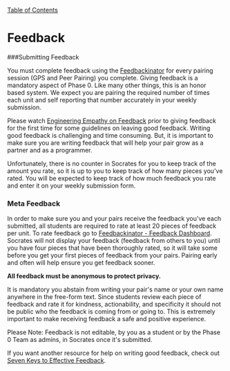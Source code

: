 [Table of Contents](README.md)

# Feedback

###Submitting Feedback

You must complete feedback using the [Feedbackinator](https://socrates.devbootcamp.com/feedback/new) for every pairing session (GPS and Peer Pairing) you complete. Giving feedback is a mandatory aspect of Phase 0. Like many other things, this is an honor based system. We expect you are pairing the required number of times each unit and self reporting that number accurately in your weekly submission.

Please watch [Engineering Empathy on Feedback](https://vimeo.com/99780302) prior to giving feedback for the first time for some guidelines on leaving good feedback. Writing good feedback is challenging and time consuming. But, it is important to make sure you are writing feedback that will help your pair grow as a partner and as a programmer.

Unfortunately, there is no counter in Socrates for you to keep track of the amount you rate, so it is up to you to keep track of how many pieces you've rated. You will be expected to keep track of how much feedback you rate and enter it on your weekly submission form.

### Meta Feedback

In order to make sure you and your pairs receive the feedback you've each submitted, all students are required to rate at least 20 pieces of feedback per unit. To rate feedback go to [Feedbackinator - Feedback Dashboard](https://socrates.devbootcamp.com/feedback). Socrates will not display your feedback (feedback from others to you) until you have four pieces that have been thoroughly rated, so it will take some before you get your first pieces of feedback from your pairs. Pairing early and often will help ensure you get feedback sooner.

**All feedback must be anonymous to protect privacy.**

It is mandatory you abstain from writing your pair's name or your own name anywhere in the free-form text. Since students review each piece of feedback and rate it for kindness, actionability, and specificity it should not be public who the feedback is coming from or going to. This is extremely important to make receiving feedback a safe and positive experience.

Please Note: Feedback is not editable, by you as a student or by the Phase 0 Team as admins, in Socrates once it's submitted. 

If you want another resource for help on writing good feedback, check out [Seven Keys to Effective Feedback](http://www.ascd.org/publications/educational-leadership/sept12/vol70/num01/Seven-Keys-to-Effective-Feedback.aspx).

